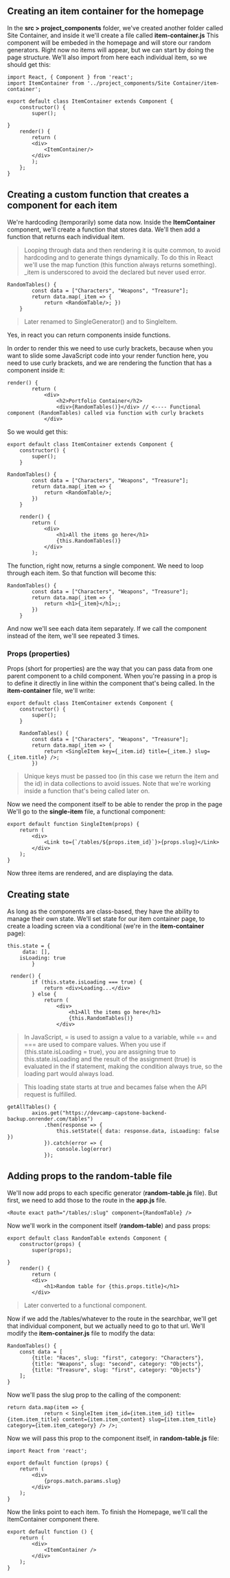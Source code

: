## Creating an item container for the homepage

In the **src > project_components** folder, we've created another folder called Site Container, and inside it we'll create a file called **item-container.js** This component will be embeded in the homepage and will store our random generators. Right now no items will appear, but we can start by doing the page structure. We'll also import from here each individual item, so we should get this:

```
import React, { Component } from 'react';
import ItemContainer from '../project_components/Site Container/item-container';

export default class ItemContainer extends Component {
    constructor() {
        super();

}
    render() {
        return (
        <div>
            <ItemContainer/>
        </div>
        );
    };
}
```

## Creating a custom function that creates a component for each item

We're hardcoding (temporarily) some data now. Inside the **ItemContainer** component, we'll create a function that stores data. We'll then add a function that returns each individual item. 

> Looping through data and then rendering it is quite common, to avoid hardcoding and to generate things dynamically. To do this in React we'll use the map function (this function always returns something). _item is underscored to avoid the declared but never used error.

```
RandomTables() {
        const data = ["Characters", "Weapons", "Treasure"];
        return data.map(_item => {
            return <RandomTable/>; })
    }
```

> Later renamed to SingleGenerator() and to SingleItem.

Yes, in react you can return components inside functions.

In order to render this we need to use curly brackets, because when you want to slide some JavaScript code into your render function here, you need to use curly brackets, and we are rendering the function that has a component inside it:

```
render() {
        return (
            <div>
                <h2>Portfolio Container</h2>
                <div>{RandomTables()}</div> // <---- Functional component (RandomTables) called via function with curly brackets
            </div>
```

So we would get this:

```
export default class ItemContainer extends Component {
    constructor() {
        super();
    }

RandomTables() {
        const data = ["Characters", "Weapons", "Treasure"];
        return data.map(_item => {
            return <RandomTable/>;
        })
    }

    render() {
        return (
            <div>
                <h1>All the items go here</h1>
                {this.RandomTables()}
            </div>
        );
```

The function, right now, returns a single component. We need to loop through each item. So that function will become this:

```
RandomTables() {
        const data = ["Characters", "Weapons", "Treasure"];
        return data.map(_item => {
            return <h1>{_item}</h1>;;
        })
    }
```

And now we'll see each data item separately. If we call the component instead of the item, we'll see repeated 3 times.

### Props (properties)

Props (short for properties) are the way that you can pass data from one parent component to a child component. 
When you're passing in a prop is to define it directly in line within the component that's being called. In the **item-container** file, we'll write:

```
export default class ItemContainer extends Component {
    constructor() {
        super();
    }

    RandomTables() {
        const data = ["Characters", "Weapons", "Treasure"];
        return data.map(_item => {
            return <SingleItem key={_item.id} title={_item.} slug={_item.title} />;
        })
```

> Unique keys must be passed too (in this case we return the item and the id) in data collections to avoid issues.
> Note that we're working inside a function that's being called later on.

Now we need the component itself to be able to render the prop in the page We'll go to the **single-item** file, a functional component: 

```
export default function SingleItem(props) {
    return (
        <div>
            <Link to={`/tables/${props.item_id}`}>{props.slug}</Link>
        </div>
    );
}
```

Now three items are rendered, and are displaying the data.

## Creating state

As long as the components are class-based, they have the ability to manage their own state. We'll set state for our item container page, to create a loading screen via a conditional (we're in the **item-container** page):

```
this.state = {
     data: [],
    isLoading: true
        }

 render() {
        if (this.state.isLoading === true) {
            return <div>Loading...</div>
        } else {
            return (
                <div>
                    <h1>All the items go here</h1>
                    {this.RandomTables()}
                </div>
```   

>  In JavaScript, = is used to assign a value to a variable, while == and === are used to compare values. When you use if (this.state.isLoading = true), you are assigning true to this.state.isLoading and the result of the assignment (true) is evaluated in the if statement, making the condition always true, so the loading part would always load.

> This loading state starts at true and becames false when the API request is fulfilled.

```
getAllTables() {
        axios.get("https://devcamp-capstone-backend-backup.onrender.com/tables")
            .then(response => {
                this.setState({ data: response.data, isLoading: false })
            }).catch(error => {
                console.log(error)
            });
```

## Adding props to the random-table file
We'll now add props to each specific generator (**random-table.js** file). But first, we need to add those to the route in the **app.js** file.

```
<Route exact path="/tables/:slug" component={RandomTable} />
```

Now we'll work in the component itself (**random-table**) and pass props:

```
export default class RandomTable extends Component {
    constructor(props) {
        super(props);

}
    render() {
        return (
        <div>
            <h1>Random table for {this.props.title}</h1>
        </div>

```

> Later converted to a functional component.

Now if we add the /tables/whatever to the route in the searchbar, we'll get that individual component, but we actually need to go to that url. We'll modify the **item-container.js** file to modify the data:

```
RandomTables() {
    const data = [
        {title: "Races", slug: "first", category: "Characters"},
        {title: "Weapons", slug: "second", category: "Objects"},
        {title: "Treasure", slug: "first", category: "Objects"}
    ];
}
```

Now we'll pass the slug prop to the calling of the component:

```
return data.map(item => {
            return < SingleItem item_id={item.item_id} title={item.item_title} content={item.item_content} slug={item.item_title} category={item.item_category} /> />;
```

Now we will pass this prop to the component itself, in **random-table.js** file:

```
import React from 'react';

export default function (props) {
    return (
        <div>
            {props.match.params.slug}
        </div>
    );
}
```


Now the links point to each item. To finish the Homepage, we'll call the ItemContainer component there.

```
export default function () {
    return (
        <div>
            <ItemContainer />
        </div>
    );
}
```



